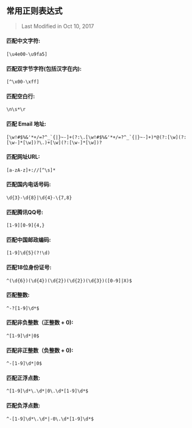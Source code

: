## 常用正则表达式 
> Last Modified in Oct 10, 2017

#### 匹配中文字符:
    [\u4e00-\u9fa5]

#### 匹配双字节字符(包括汉字在内): 
    [^\x00-\xff]

#### 匹配空白行:
    \n\s*\r

#### 匹配 Email 地址:
    [\w!#$%&'*+/=?^_`{|}~-]+(?:\.[\w!#$%&'*+/=?^_`{|}~-]+)*@(?:[\w](?:[\w-]*[\w])?\.)+[\w](?:[\w-]*[\w])?

#### 匹配网址URL:
    [a-zA-z]+://[^\s]*

#### 匹配国内电话号码:
    \d{3}-\d{8}|\d{4}-\{7,8}

#### 匹配腾讯QQ号:
    [1-9][0-9]{4,}

#### 匹配中国邮政编码:
    [1-9]\d{5}(?!\d)

#### 匹配18位身份证号:
    ^(\d{6})(\d{4})(\d{2})(\d{2})(\d{3})([0-9]|X)$

#### 匹配整数:
    ^-?[1-9]\d*$

#### 匹配非负整数（正整数 + 0):
    ^[1-9]\d*|0$

#### 匹配非正整数（负整数 + 0):
    ^-[1-9]\d*|0$

#### 匹配正浮点数:
    ^[1-9]\d*\.\d*|0\.\d*[1-9]\d*$

#### 匹配负浮点数:
    ^-[1-9]\d*\.\d*|-0\.\d*[1-9]\d*$
